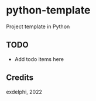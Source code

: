 # python-template

Project template in Python


## TODO

* Add todo items here

## Credits

exdelphi, 2022